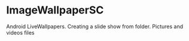# ImageWallpaperSC
Android LiveWallpapers. Creating a slide show from folder. Pictures and videos files
